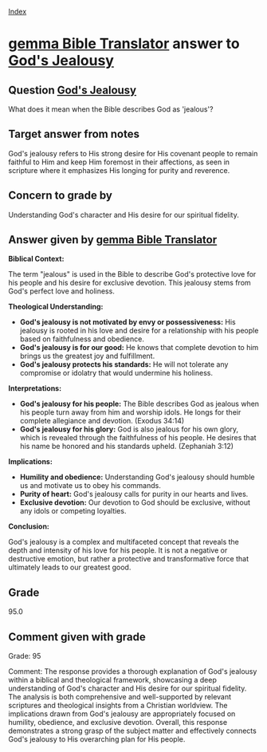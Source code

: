 
[Index](../../index.md)
# [gemma Bible Translator](../../answering_models/gemma_Bible_Translator.md) answer to [God's Jealousy](../../questions/God's_Jealousy.md)

## Question [God's Jealousy](../../questions/God's_Jealousy.md)
What does it mean when the Bible describes God as 'jealous'?

## Target answer from notes
God's jealousy refers to His strong desire for His covenant people to remain faithful to Him and keep Him foremost in their affections, as seen in scripture where it emphasizes His longing for purity and reverence.

## Concern to grade by
Understanding God's character and His desire for our spiritual fidelity.

## Answer given by [gemma Bible Translator](../../answering_models/gemma_Bible_Translator.md)
**Biblical Context:**

The term "jealous" is used in the Bible to describe God's protective love for his people and his desire for exclusive devotion. This jealousy stems from God's perfect love and holiness.

**Theological Understanding:**

* **God's jealousy is not motivated by envy or possessiveness:** His jealousy is rooted in his love and desire for a relationship with his people based on faithfulness and obedience.
* **God's jealousy is for our good:** He knows that complete devotion to him brings us the greatest joy and fulfillment.
* **God's jealousy protects his standards:** He will not tolerate any compromise or idolatry that would undermine his holiness.

**Interpretations:**

* **God's jealousy for his people:** The Bible describes God as jealous when his people turn away from him and worship idols. He longs for their complete allegiance and devotion. (Exodus 34:14)
* **God's jealousy for his glory:** God is also jealous for his own glory, which is revealed through the faithfulness of his people. He desires that his name be honored and his standards upheld. (Zephaniah 3:12)

**Implications:**

* **Humility and obedience:** Understanding God's jealousy should humble us and motivate us to obey his commands.
* **Purity of heart:** God's jealousy calls for purity in our hearts and lives.
* **Exclusive devotion:** Our devotion to God should be exclusive, without any idols or competing loyalties.

**Conclusion:**

God's jealousy is a complex and multifaceted concept that reveals the depth and intensity of his love for his people. It is not a negative or destructive emotion, but rather a protective and transformative force that ultimately leads to our greatest good.

## Grade
95.0

## Comment given with grade
Grade: 95

Comment: The response provides a thorough explanation of God's jealousy within a biblical and theological framework, showcasing a deep understanding of God's character and His desire for our spiritual fidelity. The analysis is both comprehensive and well-supported by relevant scriptures and theological insights from a Christian worldview. The implications drawn from God's jealousy are appropriately focused on humility, obedience, and exclusive devotion. Overall, this response demonstrates a strong grasp of the subject matter and effectively connects God's jealousy to His overarching plan for His people.
